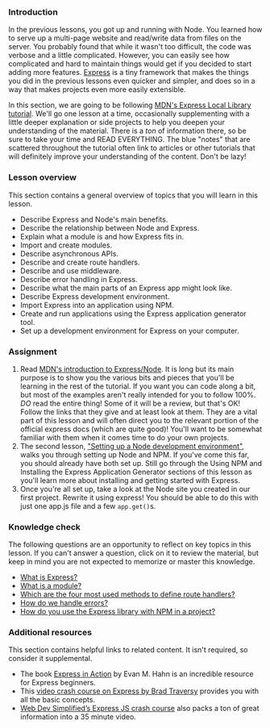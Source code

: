 ### Introduction

In the previous lessons, you got up and running with Node. You learned how to serve up a multi-page website and read/write data from files on the server. You probably found that while it wasn't too difficult, the code was verbose and a little complicated.  However, you can easily see how complicated and hard to maintain things would get if you decided to start adding more features. [Express](https://expressjs.com/) is a tiny framework that makes the things you did in the previous lessons even quicker and simpler, and does so in a way that makes projects even more easily extensible.

In this section, we are going to be following [MDN's Express Local Library tutorial](https://developer.mozilla.org/en-US/docs/Learn/Server-side/Express_Nodejs).  We'll go one lesson at a time, occasionally supplementing with a little deeper explanation or side projects to help you deepen your understanding of the material. There is a *ton* of information there, so be sure to take your time and READ EVERYTHING. The blue "notes" that are scattered throughout the tutorial often link to articles or other tutorials that will definitely improve your understanding of the content. Don't be lazy!

### Lesson overview

This section contains a general overview of topics that you will learn in this lesson.

- Describe Express and Node's main benefits.
- Describe the relationship between Node and Express.
- Explain what a module is and how Express fits in.
- Import and create modules.
- Describe asynchronous APIs.
- Describe and create route handlers.
- Describe and use middleware.
- Describe error handling in Express.
- Describe what the main parts of an Express app might look like.
- Describe Express development environment.
- Import Express into an application using NPM.
- Create and run applications using the Express application generator tool.
- Set up a development environment for Express on your computer.

### Assignment

<div class="lesson-content__panel" markdown="1">

1. Read [MDN's introduction to Express/Node](https://developer.mozilla.org/en-US/docs/Learn/Server-side/Express_Nodejs/Introduction).  It is long but its main purpose is to show you the various bits and pieces that you'll be learning in the rest of the tutorial.  If you want you can code along a bit, but most of the examples aren't really intended for you to follow 100%.
*DO* read the entire thing!  Some of it will be a review, but that's OK! Follow the links that they give and at least look at them.  They are a vital part of this lesson and will often direct you to the relevant portion of the official express docs (which are quite good)! You'll want to be somewhat familiar with them when it comes time to do your own projects.
1. The second lesson, ["Setting up a Node development environment"](https://developer.mozilla.org/en-US/docs/Learn/Server-side/Express_Nodejs/development_environment#using_npm), walks you through setting up Node and NPM. If you've come this far, you should already have both set up. Still go through the Using NPM and Installing the Express Application Generator sections of this lesson as you'll learn more about installing and getting started with Express.
1. Once you're all set up, take a look at the Node site you created in our first project. Rewrite it using express! You should be able to do this with just one app.js file and a few `app.get()`s.

</div>

### Knowledge check

The following questions are an opportunity to reflect on key topics in this lesson. If you can't answer a question, click on it to review the material, but keep in mind you are not expected to memorize or master this knowledge.

- [What is Express?](https://developer.mozilla.org/en-US/docs/Learn/Server-side/Express_Nodejs/Introduction#introducing_express)
- [What is a module?](https://developer.mozilla.org/en-US/docs/Learn/Server-side/Express_Nodejs/Introduction#importing_and_creating_modules)
- [Which are the four most used methods to define route handlers?](https://developer.mozilla.org/en-US/docs/Learn/Server-side/Express_Nodejs/Introduction/#creating_route_handlers)
- [How do we handle errors?](https://developer.mozilla.org/en-US/docs/Learn/Server-side/Express_Nodejs/Introduction/#handling_errors)
- [How do you use the Express library with NPM in a project?](https://developer.mozilla.org/en-US/docs/Learn/Server-side/Express_Nodejs/development_environment#adding_dependencies)

### Additional resources

This section contains helpful links to related content. It isn't required, so consider it supplemental.

- The book [Express in Action](https://www.manning.com/books/express-in-action?a_bid=fe3fcff7&a_aid=express-in-action) by Evan M. Hahn is an incredible resource for Express beginners.
- This [video crash course on Express by Brad Traversy](https://www.youtube.com/watch?v=CnH3kAXSrmU) provides you with all the basic concepts.
- [Web Dev Simplified’s Express JS crash course](https://www.youtube.com/watch?v=SccSCuHhOw0&ab_channel=WebDevSimplified) also packs a ton of great information into a 35 minute video.
